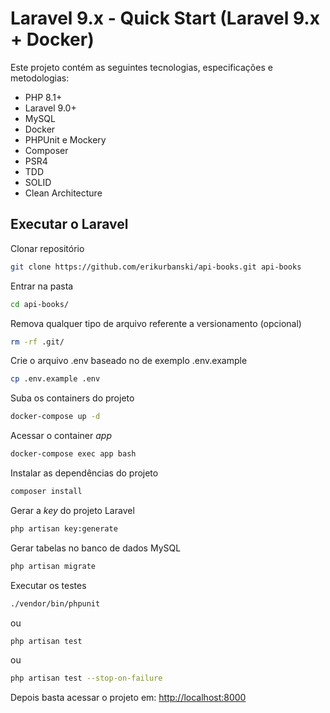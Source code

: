 
# Laravel 9.x - Quick Start (Laravel 9.x + Docker)

Este projeto contém as seguintes tecnologias, especificações e metodologias:

- PHP 8.1+
- Laravel 9.0+
- MySQL
- Docker
- PHPUnit e Mockery
- Composer
- PSR4
- TDD
- SOLID
- Clean Architecture

## Executar o Laravel

Clonar repositório
```sh
git clone https://github.com/erikurbanski/api-books.git api-books
```

Entrar na pasta
```sh
cd api-books/
```

Remova qualquer tipo de arquivo referente a versionamento (opcional)
```sh
rm -rf .git/
```

Crie o arquivo .env baseado no de exemplo .env.example
```sh
cp .env.example .env
```

Suba os containers do projeto
```sh
docker-compose up -d
```

Acessar o container *app*
```sh
docker-compose exec app bash
```

Instalar as dependências do projeto
```sh
composer install
```

Gerar a *key* do projeto Laravel
```sh
php artisan key:generate
```

Gerar tabelas no banco de dados MySQL
```sh
php artisan migrate
```

Executar os testes
```sh
./vendor/bin/phpunit 
```
ou
```sh
php artisan test
```
ou
```sh
php artisan test --stop-on-failure
```

Depois basta acessar o projeto em:
[http://localhost:8000](http://localhost:8888)
